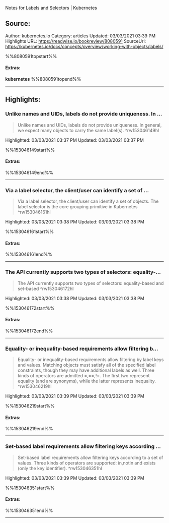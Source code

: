 Notes for Labels and Selectors | Kubernetes

## Source:
Author: kubernetes.io
Category: articles
Updated: 03/03/2021 03:39 PM
Highlights URL: https://readwise.io/bookreview/8080591
SourceUrl: https://kubernetes.io/docs/concepts/overview/working-with-objects/labels/

%%8080591topstart%%
#### Extras:
**kubernetes**
%%8080591topend%%
 
-----
 ## Highlights:

### Unlike names and UIDs, labels do not provide uniqueness. In ...
>Unlike names and UIDs, labels do not provide uniqueness. In general, we expect many objects to carry the same label(s). ^rw153046149hl


Highlighted: 03/03/2021 03:37 PM
Updated: 03/03/2021 03:37 PM

%%153046149start%%
#### Extras:

%%153046149end%%

------

### Via a label selector, the client/user can identify a set of ...
>Via a label selector, the client&#x2F;user can identify a set of objects. The label selector is the core grouping primitive in Kubernetes ^rw153046161hl


Highlighted: 03/03/2021 03:38 PM
Updated: 03/03/2021 03:38 PM

%%153046161start%%
#### Extras:

%%153046161end%%

------

### The API currently supports two types of selectors: equality-...
>The API currently supports two types of selectors: equality-based and set-based ^rw153046172hl


Highlighted: 03/03/2021 03:38 PM
Updated: 03/03/2021 03:38 PM

%%153046172start%%
#### Extras:

%%153046172end%%

------

### Equality- or inequality-based requirements allow filtering b...
>Equality- or inequality-based requirements allow filtering by label keys and values. Matching objects must satisfy all of the specified label constraints, though they may have additional labels as well. Three kinds of operators are admitted =,==,!=. The first two represent equality (and are synonyms), while the latter represents inequality. ^rw153046219hl


Highlighted: 03/03/2021 03:39 PM
Updated: 03/03/2021 03:39 PM

%%153046219start%%
#### Extras:

%%153046219end%%

------

### Set-based label requirements allow filtering keys according ...
>Set-based label requirements allow filtering keys according to a set of values. Three kinds of operators are supported: in,notin and exists (only the key identifier). ^rw153046351hl


Highlighted: 03/03/2021 03:39 PM
Updated: 03/03/2021 03:39 PM

%%153046351start%%
#### Extras:

%%153046351end%%

------

